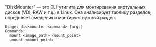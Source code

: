 "DiskMounter" — это CLI-утилита для монтирования виртуальных дисков (VDI, RAW и т.д.) в Linux. Она анализирует таблицу разделов, определяет смещения и монтирует нужный раздел.

```shell
Usage: diskmounter <command> [args]
Commands:
  mount <image_path> <mount_point>
  umount <mount_point>
```
